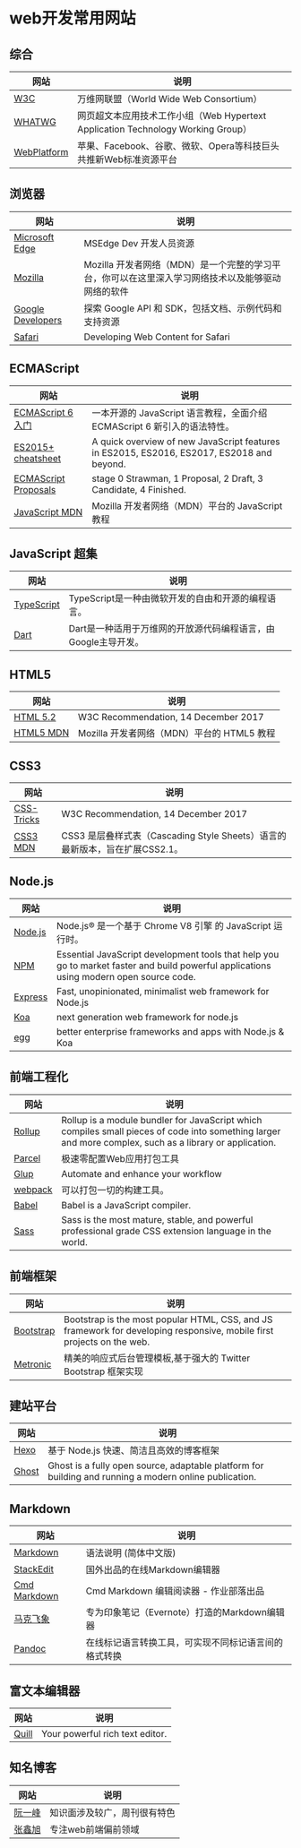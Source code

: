 # web开发常用网站

## 综合
| 网站 | 说明 |
| ------ |------|
| [W3C](https://www.w3.org/) | 万维网联盟（World Wide Web Consortium） |
| [WHATWG](https://whatwg.org/) | 网页超文本应用技术工作小组（Web Hypertext Application Technology Working Group） |
| [WebPlatform](http://www.webplatform.org/) | 苹果、Facebook、谷歌、微软、Opera等科技巨头共推新Web标准资源平台 |

## 浏览器
| 网站 | 说明 |
| ------ |------|
| [Microsoft Edge](https://dev.windows.com/zh-cn/microsoft-edge/) | MSEdge Dev 开发人员资源 |
| [Mozilla](https://developer.mozilla.org/zh-CN/) | Mozilla 开发者网络（MDN）是一个完整的学习平台，你可以在这里深入学习网络技术以及能够驱动网络的软件 |
| [Google Developers](https://developers.google.com/) | 探索 Google API 和 SDK，包括文档、示例代码和支持资源 |
| [Safari](https://developer.apple.com/library/ios/documentation/AppleApplications/Reference/SafariWebContent/Introduction/Introduction.html) | Developing Web Content for Safari |

## ECMAScript
| 网站 | 说明 |
| ------ |------|
| [ECMAScript 6 入门](http://es6.ruanyifeng.com/) | 一本开源的 JavaScript 语言教程，全面介绍 ECMAScript 6 新引入的语法特性。 |
| [ES2015+ cheatsheet](https://devhints.io/es6/) | A quick overview of new JavaScript features in ES2015, ES2016, ES2017, ES2018 and beyond. |
| [ECMAScript Proposals](https://github.com/tc39/proposals/) | stage 0 Strawman, 1 Proposal, 2 Draft, 3 Candidate, 4 Finished. |
| [JavaScript MDN](https://developer.mozilla.org/zh-CN/docs/Web/JavaScript) | Mozilla 开发者网络（MDN）平台的 JavaScript 教程 |

## JavaScript 超集
| 网站 | 说明 |
| ------ |------|
| [TypeScript](https://www.typescriptlang.org/) | TypeScript是一种由微软开发的自由和开源的编程语言。 |
| [Dart](https://www.typescriptlang.org/) | Dart是一种适用于万维网的开放源代码编程语言，由Google主导开发。 |

## HTML5
| 网站 | 说明 |
| ------ |------|
| [HTML 5.2](https://www.w3.org/TR/html5/) | W3C Recommendation, 14 December 2017 |
| [HTML5 MDN](https://developer.mozilla.org/zh-CN/docs/Web/Guide/HTML/HTML5) | Mozilla 开发者网络（MDN）平台的 HTML5 教程 |

## CSS3
| 网站 | 说明 |
| ------ |------|
| [CSS-Tricks](https://css-tricks.com/) | W3C Recommendation, 14 December 2017 |
| [CSS3 MDN](https://developer.mozilla.org/zh-CN/docs/Web/CSS/CSS3) | CSS3 是层叠样式表（Cascading Style Sheets）语言的最新版本，旨在扩展CSS2.1。|

## Node.js
| 网站 | 说明 |
| ------ |------|
| [Node.js](https://nodejs.org/zh-cn/) | Node.js® 是一个基于 Chrome V8 引擎 的 JavaScript 运行时。 |
| [NPM](https://www.npmjs.com/) | Essential JavaScript development tools that help you go to market faster and build powerful applications using modern open source code. |
| [Express](http://expressjs.com/) | Fast, unopinionated, minimalist web framework for Node.js |
| [Koa](https://koajs.com/) | next generation web framework for node.js |
| [egg](https://eggjs.org/) | better enterprise frameworks and apps with Node.js & Koa |

## 前端工程化
| 网站 | 说明 |
| ------ |------|
| [Rollup](https://gulpjs.com/) | Rollup is a module bundler for JavaScript which compiles small pieces of code into something larger and more complex, such as a library or application. |
| [Parcel](https://parceljs.org/) | 极速零配置Web应用打包工具 |
| [Glup](https://gulpjs.com/) | Automate and enhance your workflow |
| [webpack](https://webpack.js.org/) | 可以打包一切的构建工具。 |
| [Babel](https://babeljs.io/) | Babel is a JavaScript compiler. |
| [Sass](https://sass-lang.com/) | Sass is the most mature, stable, and powerful professional grade CSS extension language in the world. |

## 前端框架
| 网站 | 说明 |
| ------ |------|
| [Bootstrap](http://getbootstrap.com/) | Bootstrap is the most popular HTML, CSS, and JS framework for developing responsive, mobile first projects on the web. |
| [Metronic](http://www.keenthemes.com/preview/metronic/) | 精美的响应式后台管理模板,基于强大的 Twitter Bootstrap 框架实现 |

## 建站平台
| 网站 | 说明 |
| ------ |------|
| [Hexo](https://hexo.io/zh-cn/) | 基于 Node.js 快速、简洁且高效的博客框架 |
| [Ghost](https://ghost.org/) | Ghost is a fully open source, adaptable platform for building and running a modern online publication. |

## Markdown
| 网站 | 说明 |
| ------ |------|
| [Markdown](http://wowubuntu.com/markdown/) | 语法说明 (简体中文版) |
| [StackEdit](https://stackedit.io/) | 国外出品的在线Markdown编辑器 |
| [Cmd Markdown](https://www.zybuluo.com/mdeditor) | Cmd Markdown 编辑阅读器 - 作业部落出品 |
| [马克飞象](https://maxiang.io/) | 专为印象笔记（Evernote）打造的Markdown编辑器 |
| [Pandoc](http://pandoc.org/try/) | 在线标记语言转换工具，可实现不同标记语言间的格式转换 |

## 富文本编辑器
| 网站 | 说明 |
| ------ |------|
| [Quill](https://quilljs.com/) | Your powerful rich text editor. |

## 知名博客
| 网站 | 说明 |
| ------ |------|
| [阮一峰](http://www.ruanyifeng.com/blog/) | 知识面涉及较广，周刊很有特色 |
| [张鑫旭](https://www.zhangxinxu.com/) | 专注web前端偏前领域 |
